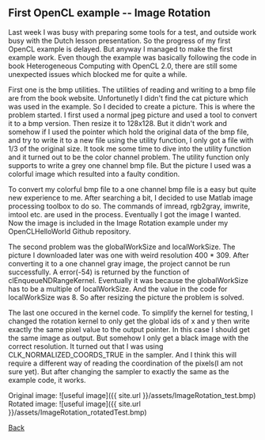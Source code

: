 ﻿---
layout: default
---
## First OpenCL example -- Image Rotation

Last week I was busy with preparing some tools for a test, and outside work busy with the Dutch lesson presentation. So the progress of my first OpenCL example is delayed. But anyway I managed to make the first example work. Even though the example was basically following the code in book Heterogeneous Computing with OpenCL 2.0, there are still some unexpected issues which blocked me for quite a while.

First one is the bmp utilities. The utilities of reading and writing to a bmp file are from the book website. Unfortunetly I didn't find the cat picture which was used in the example. So I decided to create a picture. This is where the problem started. I first used a normal jpeg picture and used a tool to convert it to a bmp version. Then resize it to 128x128. But it didn't work and somehow if I used the pointer which hold the original data of the bmp file, and try to write it to a new file using the utility function, I only got a file with 1/3 of the original size. It took me some time to dive into the utility function and it turned out to be the color channel problem. The utility function only supports to write a grey one channel bmp file. But the picture I used was a colorful image which resulted into a faulty condition.

To convert my colorful bmp file to a one channel bmp file is a easy but quite new experience to me. After searching a bit, I decided to use Matlab image processing toolbox to do so. The commands of imread, rgb2gray, imwrite, imtool etc. are used in the process. Eventually I got the image I wanted. Now the image is included in the Image Rotation example under my OpenCLHelloWorld Github repository. 

The second problem was the globalWorkSize and localWorkSize. The picture I downloaded later was one with weird resolution 400 * 309. After converting it to a one channel gray image, the project cannot be run successfully. A error(-54) is returned by the function of clEnqueueNDRangeKernel. Eventually it was because the globalWorkSize has to be a multiple of localWorkSize. And the value in the code for localWorkSize was 8. So after resizing the picture the problem is solved.

The last one occured in the kernel code. To simplify the kernel for testing, I changed the rotation kernel to only get the global ids of x and y then write exactly the same pixel value to the output pointer. In this case I should get the same image as output. But somehow I only get a black image with the correct resolution. It turned out that I was using CLK_NORMALIZED_COORDS_TRUE in the sampler. And I think this will require a different way of reading the coordination of the pixels(I am not sure yet). But after changing the sampler to exactly the same as the example code, it works.

Original image: ![useful image]({{ site.url }}/assets/ImageRotation_test.bmp)
Rotated image: ![useful image]({{ site.url }}/assets/ImageRotation_rotatedTest.bmp)


[Back](../.)
